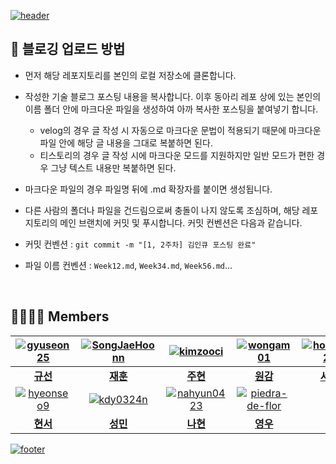 [![header](https://capsule-render.vercel.app/api?type=waving&color=gradient&customColorList=4&animation=fadeIn&height=230&section=header&text=InQ%202023%20Summer%20Mentoring&desc=2023학년도%20여름방학%20개인학습%20멘토링&fontSize=40&fontAlign=50&fontAlignY=33&descSize=20&descAlign=50&descAlignY=55)](https://github.com/InQ-InQ-InQ-InQ-InQ/InQ_2023_Summer_Mentoring)

## 📝 블로깅 업로드 방법

- 먼저 해당 레포지토리를 본인의 로컬 저장소에 클론합니다.

- 작성한 기술 블로그 포스팅 내용을 복사합니다. 이후 동아리 레포 상에 있는 본인의 이름 폴더 안에 마크다운 파일을 생성하여 아까 복사한 포스팅을 붙여넣기 합니다.
  - velog의 경우 글 작성 시 자동으로 마크다운 문법이 적용되기 때문에 마크다운 파일 안에 해당 글 내용을 그대로 복붙하면 된다.
  - 티스토리의 경우 글 작성 시에 마크다운 모드를 지원하지만 일반 모드가 편한 경우 그냥 텍스트 내용만 복붙하면 된다.
 
- 마크다운 파일의 경우 파일명 뒤에 .md 확장자를 붙이면 생성됩니다.

- 다른 사람의 폴더나 파일을 건드림으로써 충돌이 나지 않도록 조심하며, 해당 레포지토리의 메인 브랜치에 커밋 및 푸시합니다. 커밋 컨벤션은 다음과 같습니다.

- 커밋 컨벤션 : `git commit -m "[1, 2주차] 김인큐 포스팅 완료"`

- 파일 이름 컨벤션 : `Week12.md`, `Week34.md`, `Week56.md`...

<br>

## 👨‍👩‍👧‍👦 Members
|[![gyuseon25](https://avatars.githubusercontent.com/u/118058218?v=4)](http://github.com/gyuseon25)|[![SongJaeHoonn](https://avatars.githubusercontent.com/u/128021502)](http://github.com/SongJaeHoonn)|[![kimzooci](https://avatars.githubusercontent.com/u/130586402)](http://github.com/kimzooci)|[![wongam01](https://avatars.githubusercontent.com/u/128019637?v=4)](http://github.com/wongam01)|[![hongsy521](https://avatars.githubusercontent.com/u/124027140)](http://github.com/hongsy521)|
|:---:|:---:|:---:|:---:|:---:|
|**[규선](http://github.com/gyuseon25)**|**[재훈](http://github.com/SongJaeHoonn)**|**[주현](http://github.com/kimzooci)**|**[원감](http://github.com/wongam01)**|**[서영](http://github.com/hongsy521)**|
|[![hyeonseo9](https://avatars.githubusercontent.com/u/128016782?v=4)](http://github.com/hyeonseo9)|[![kdy0324n](https://avatars.githubusercontent.com/u/74912915)](http://github.com/kdy0324n)|[![nahyun0423](https://avatars.githubusercontent.com/u/68987116)](http://github.com/nahyun0423)|[![piedra-de-flor](https://avatars.githubusercontent.com/u/101418352)](http://github.com/piedra-de-flor)||
|**[현서](http://github.com/hyeonseo9)**|**[성민](http://github.com/kdy0324n)**|**[나현](http://github.com/nahyun0423)**|**[영우](http://github.com/piedra-de-flor)**||

[![footer](https://capsule-render.vercel.app/api?type=waving&color=gradient&customColorList=4&animation=fadeIn&section=footer)](https://github.com/2023-KDH-Capstone-Design) 
